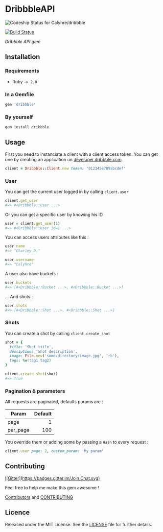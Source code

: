 # DribbbleAPI

![Codeship Status for Calyhre/dribbble](https://www.codeship.io/projects/11857a40-2b09-0132-c03d-1ac4495b4327/status)

[![Build Status](https://travis-ci.org/Calyhre/dribbble.svg?branch=master)](https://travis-ci.org/Calyhre/dribbble)

_Dribbble API gem_

## Installation

### Requirements

* Ruby `~> 2.0`

### In a Gemfile

```ruby
gem 'dribbble'
```

### By yourself

```ruby
gem install dribbble
```

## Usage

First you need to instanciate a client with a client access token. You can get one by creating an application on [developer.dribbble.com](http://developer.dribbble.com/).

```ruby
client = Dribbble::Client.new token: '0123456789abcdef'
```

### User

You can get the current user logged in by calling `client.user`

```ruby
client.get_user
#=> #<Dribbble::User ...>
```

Or you can get a specific user by knowing his ID

```ruby
user = client.get_user(1)
#=> #<Dribbble::User id=1 ...>
```

You can access users attributes like this :

```ruby
user.name
#=> "Charley D."

user.username
#=> "Calyhre"
```

A user also have buckets :

```ruby
user.buckets
#=> [#<Dribbble::Bucket ...>, #<Dribbble::Bucket ...>]
```

... And shots :

```ruby
user.shots
#=> [#<Dribbble::Shot ...>, #<Dribbble::Shot ...>]
```

### Shots

You can create a shot by calling `client.create_shot`

```ruby
shot = {
  title: 'Shot title',
  desciption: 'Shot description',
  image: File.new('some/directory/image.jpg', 'rb'),
  tags: %w(tag1 tag2)
}

client.create_shot(shot)
#=> True
```

### Pagination & parameters

All requests are paginated, defaults params are :

| Param   | Default |
|---------|--------:|
|page     |        1|
|per_page |      100|

You override them or adding some by passing a `Hash` to every request :

```ruby
client.user page: 2, custom_param: 'My param'
```

## Contributing

[![Gitter](https://badges.gitter.im/Join Chat.svg)](https://gitter.im/Calyhre/dribbble?utm_source=badge&utm_medium=badge&utm_campaign=pr-badge&utm_content=badge)

Feel free to help me make this gem awesome !

[Contributors](https://github.com/Calyhre/dribbble/graphs/contributors) and [CONTRIBUTING](https://github.com/Calyhre/dribbble/blob/master/CONTRIBUTING.md)

## Licence

Released under the MIT License. See the [LICENSE](https://github.com/Calyhre/dribbble/blob/master/LICENSE.md) file for further details.
